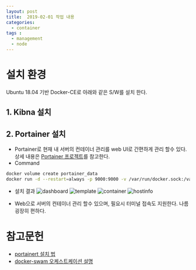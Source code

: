 ```yaml
---
layout: post
title:  2019-02-01 작업 내용 
categories:
  - container
tags :   
  - management 
  - node 
---
```

# 설치 환경 
Ubuntu 18.04 기반 Docker-CE로 아래와 같은 S/W를 설치 한다.  

## 1. Kibna 설치 

## 2. Portainer 설치 
 
 - Portainer로  현재 내 서버의 컨테이너 관리를 web UI로 간편하게 관리 할수 있다.   상세 내용은 [Portainer 프로젝트](https://github.com/portainer/portainer)를 참고한다. 
 - Command 
 ```bash
 docker volume create portainer_data
 docker run -d --restart=always -p 9000:9000 -v /var/run/docker.sock:/var/run/docker.sock -v portainer_data:/data portainer/portainer
 ```
 - 설치 결과 
![dashboard](/asserts/swintall/dashboard.png)
![template](/asserts/swintall/template.png)
![container](/asserts/swintall/container.png)
![hostinfo](/asserts/swintall/hostinfo.png)
 
 - Web으로 서버의 컨테이너 관리 할수 있으며, 필요시 터미널 접속도 지원한다. 나름 굉장히 편하다. 
 
# 참고문헌 
 - [portainert 설치 법 ](https://clouding.io/kb/en/install-portainer-on-ubuntu-18-04)
 - [docker-swam 오케스트케이션 설명](https://subicura.com/2017/02/25/container-orchestration-with-docker-swarm.html)
 

